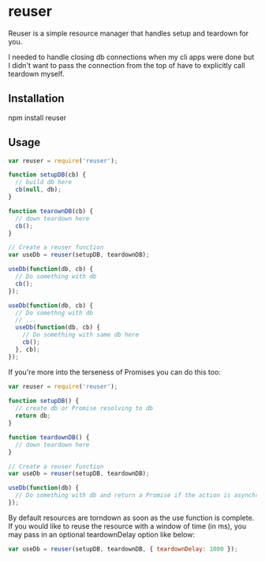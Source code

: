 # reuser

Reuser is a simple resource manager that handles setup and teardown for you. 

I needed to handle closing db connections when my cli apps were done but I didn't want to pass the connection from the
top of have to explicitly call teardown myself.

## Installation

npm install reuser

## Usage

```js
var reuser = require('reuser');

function setupDB(cb) {
  // build db here
  cb(null, db);
}

function tearownDB(cb) {
  // down teardown here
  cb();
}

// Create a reuser function
var useDb = reuser(setupDB, teardownDB);

useDb(function(db, cb) {
  // Do something with db
  cb();
});

useDb(function(db, cb) {
  // Do somethng with db
  // ...
  useDb(function(db, cb) {
    // Do something with same db here
    cb();
  }, cb);
});

```

If you're more into the terseness of Promises you can do this too:

```js
var reuser = require('reuser');
     
function setupDB() {
  // create db or Promise resolving to db
  return db;
}

function teardownDB() {
  // down teardown here
}

// Create a reuser function
var useDb = reuser(setupDB, teardownDB);

useDb(function(db) {
  // Do something with db and return a Promise if the action is asynchronous
});
```

By default resources are torndown as soon as the use function is complete. If you would like to reuse the resource with
a window of time (in ms), you may pass in an optional teardownDelay option like below:

```js
var useDb = reuser(setupDB, teardownDB, { teardownDelay: 1000 });
```

